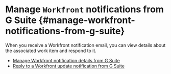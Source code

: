 



# Manage `Workfront` notifications from G Suite {#manage-workfront-notifications-from-g-suite}

When you receive a Workfront notification email, you can view details about the associated work item and respond to it.



* [Manage Workfront notification details from G Suite](manage-wf-email-notification-details-in-gsuite.md) 
* [Reply to a Workfront update notification from G Suite](reply-to-wf-update-notification-from-gsuite.md) 


